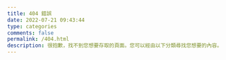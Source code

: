 ```yaml
---
title: 404 錯誤
date: 2022-07-21 09:43:44
type: categories
comments: false
permalink: /404.html
description: 很抱歉，找不到您想要存取的頁面。您可以經由以下分類尋找您想要的內容。
---
```

